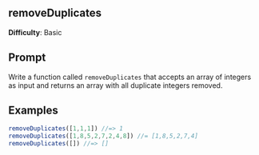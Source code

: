 ## removeDuplicates

**Difficulty**: Basic 

## Prompt

Write a function called `removeDuplicates` that accepts an array of integers as input and returns an array with all duplicate integers removed.

## Examples

```js
removeDuplicates([1,1,1]) //=> 1
removeDuplicates([1,8,5,2,7,2,4,8]) //= [1,8,5,2,7,4]
removeDuplicates([]) //=> []
```